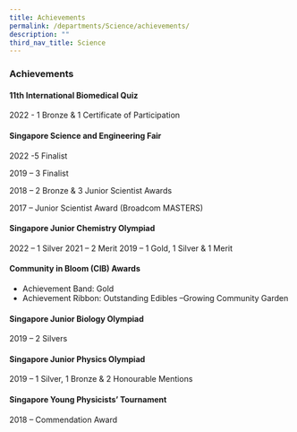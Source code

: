 ```yaml
---
title: Achievements
permalink: /departments/Science/achievements/
description: ""
third_nav_title: Science
---
```

### Achievements

#### 11th International Biomedical Quiz 

2022 - 1 Bronze & 1 Certificate of Participation



#### Singapore Science and Engineering Fair 


2022 -5 Finalist

2019 – 3 Finalist

2018 – 2 Bronze & 3 Junior Scientist Awards

2017 – Junior Scientist Award (Broadcom MASTERS)

  

#### Singapore Junior Chemistry Olympiad

2022 – 1 Silver
2021 – 2 Merit
2019 – 1 Gold, 1 Silver & 1 Merit



#### Community in Bloom (CIB) Awards  


*   Achievement Band: Gold
*   Achievement Ribbon: Outstanding Edibles –Growing Community Garden


#### Singapore Junior Biology Olympiad

2019 – 2 Silvers


#### Singapore Junior Physics Olympiad

2019 – 1 Silver, 1 Bronze & 2 Honourable Mentions


#### Singapore Young Physicists’ Tournament 

2018 – Commendation Award


